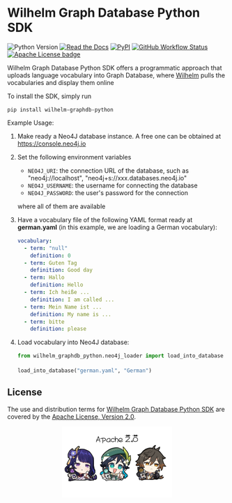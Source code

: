 Wilhelm Graph Database Python SDK
=================================

![Python Version][Python Version Badge]
[![Read the Docs][Read the Docs badge]][Read the Docs URL]
[![PyPI][PyPI project badge]][PyPI project url]
[![GitHub Workflow Status][GitHub Workflow Status badge]][GitHub Workflow Status URL]
[![Apache License badge]][Apache License URL]

Wilhelm Graph Database Python SDK offers a programmatic approach that uploads language vocabulary into Graph Database,
where [Wilhelm](https://wilhelm.qubitpi.org/) pulls the vocabularies and display them online

To install the SDK, simply run

```console
pip install wilhelm-graphdb-python
```

Example Usage:

1. Make ready a Neo4J database instance. A free one can be obtained at https://console.neo4j.io
2. Set the following environment variables

   - `NEO4J_URI`: the connection URL of the database, such as "neo4j://localhost", "neo4j+s://xxx.databases.neo4j.io"
   - `NEO4J_USERNAME`: the username for connecting the database
   - `NEO4J_PASSWORD`: the user's password for the connection

   where all of them are available

3. Have a vocabulary file of the following YAML format ready at __german.yaml__ (in this example, we are loading a
   German vocabulary):

   ```yaml
   vocabulary:
     - term: "null"
       definition: 0
     - term: Guten Tag
       definition: Good day
     - term: Hallo
       definition: Hello
     - term: Ich heiße ...
       definition: I am called ...
     - term: Mein Name ist ...
       definition: My name is ...
     - term: bitte
       definition: please
   ```

4. Load vocabulary into Neo4J database:

   ```python
   from wilhelm_graphdb_python.neo4j_loader import load_into_database

   load_into_database("german.yaml", "German")
   ```

License
-------

The use and distribution terms for [Wilhelm Graph Database Python SDK]() are covered by the [Apache License, Version 2.0].

<div align="center">
    <a href="https://opensource.org/licenses">
        <img align="center" width="50%" alt="License Illustration" src="https://github.com/QubitPi/QubitPi/blob/master/img/apache-2.png?raw=true">
    </a>
</div>

[Apache License badge]: https://img.shields.io/badge/Apache%202.0-F25910.svg?style=for-the-badge&logo=Apache&logoColor=white
[Apache License URL]: https://www.apache.org/licenses/LICENSE-2.0
[Apache License, Version 2.0]: http://www.apache.org/licenses/LICENSE-2.0.html

[GitHub Workflow Status badge]: https://img.shields.io/github/actions/workflow/status/QubitPi/wilhelm-graphdb-python/ci-cd.yml?logo=github&style=for-the-badge
[GitHub Workflow Status URL]: https://github.com/QubitPi/wilhelm-graphdb-python/actions/workflows/ci-cd.yml

[Python Version Badge]: https://img.shields.io/badge/Python-3.10-brightgreen?style=for-the-badge&logo=python&logoColor=white
[PyPI project badge]: https://img.shields.io/pypi/v/wilhelm-graphdb-python?logo=pypi&logoColor=white&style=for-the-badge
[PyPI project url]: https://pypi.org/project/wilhelm-graphdb-python/

[Read the Docs badge]: https://img.shields.io/readthedocs/wilhelm-graphdb-python?style=for-the-badge&logo=readthedocs&logoColor=white&label=Read%20the%20Docs&labelColor=8CA1AF
[Read the Docs URL]: https://wilhelm-graphdb-python.qubitpi.org
